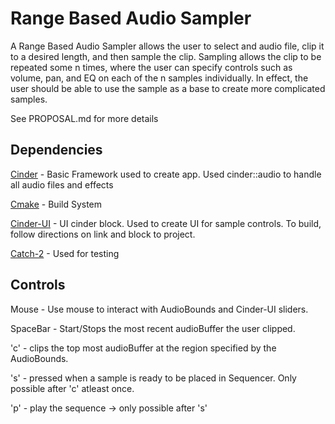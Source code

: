 # Range Based Audio Sampler

A Range Based Audio Sampler allows the user to select and audio file, clip it to 
a desired length, and then sample the clip. Sampling allows the clip to be repeated some n times,
where the user can specify controls such as volume, pan, and EQ on each of the n samples individually.
In effect, the user should be able to use the sample as a base to create more complicated samples.

See PROPOSAL.md for more details

## Dependencies
 [Cinder](https://libcinder.org/download) - Basic Framework used to create app. Used cinder::audio to
 handle all audio files and effects
 
 [Cmake](https://cmake.org/download/) - Build System
 
 [Cinder-UI](https://github.com/rezaali/Cinder-UI) - UI cinder block. Used to create UI for sample controls. To build,
 follow directions on link and block to project.
 
 [Catch-2](https://github.com/catchorg/Catch2) - Used for testing


## Controls
  Mouse - Use mouse to interact with AudioBounds and Cinder-UI sliders.
  
  SpaceBar - Start/Stops the most recent audioBuffer the user clipped.
  
  'c' - clips the top most audioBuffer at the region specified by the AudioBounds.
  
  's' - pressed when a sample is ready to be placed in Sequencer. Only possible after 'c' atleast once.
  
  'p' - play the sequence -> only possible after 's'
    
 
